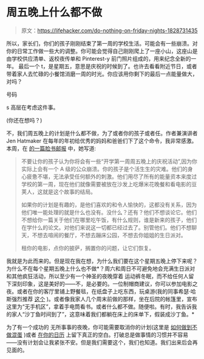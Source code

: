 # 周五晚上什么都不做

> 原文：<https://lifehacker.com/do-nothing-on-friday-nights-1828731435>

所以，家长们，你们的孩子刚刚结束了第一周的学校生活。可能会有一些崩溃。对你的日常工作做一些大的调整。你可能会觉得自己刚刚爬上了一座小山，这座山是由学校供应清单、返校夜传单和 Pinterest-y 前门照片组成的，用来纪念全新的一年。 最后一个 t，是星期五，意思是庆祝的时候到了。也许去看看附近节日，或者带着家人去忙碌的小餐馆消磨一周的时光。你应该用你剩下的最后一点能量做大，对吗？



号码

s 高层在考虑这件事。

(你还在想吗？)

不，我们周五晚上的计划是什么都不做，为了或者你的孩子或者任。作者兼演讲者 Jen Hatmaker 在每年的年初给优秀的妈妈和爸爸们下了这个命令，我非常感激。本周，在 [的一篇脸书邮报](https://www.facebook.com/jenhatmaker/photos/a.217119135053756/1781937895238531/?type=3&theater) 中，她写道:

> 不要让你的孩子认为你将会有一些“开学第一周周五晚上的庆祝活动”,因为你实际上会有一个 A 级的公众崩溃。你的孩子是个活生生的灾难。他们的身心疲惫不堪，无法承受任何额外的刺激。他们用尽了所有的能量资本来度过学校的第一周，现在他们就像需要被放在沙发上吃爆米花晚餐和看电影的豆荚人，这就是这个故事的结局。
> 
> 如果你的计划是有趣的，是他们喜欢的和令人愉快的，这都没有关系，因为他们唯一能处理的就是什么也没有。没什么？还有？他们不想谈论它。他们不想给你一篇关于他们在哪里吃午饭，有什么规则，谁是新来的孩子，他们在学什么的论文。对他们来说这一切都已经过去了。别管他们。他们不想聊天，不想去喧闹的餐厅，不想去蹦床公园，不想去你姐姐的生日派对。
> 
> 租你的电影，点你的披萨，搁置你的问题，让它们恢复。

我就是为此而来的。但是现在我在想，为什么我们要在这个星期五晚上停下来呢？为什么不在每个星期五晚上什么也不做*？周六和周日不可避免地会充满生日派对和其他疯狂活动，所以至少有一个神圣的夜晚穿着 运动裤冬眠，而不给任何人留下深刻印象，这是美好的——不，是必要的。一位制帽商建议，你可以参加电影之夜。或者在你的客厅里铺上野餐毯，在纸盘子上吃东西，玩桌游(我的同事希瑟·哈斯强烈推荐 [这个](https://www.amazon.com/BRAIN-GAMES-ICECOOL-Family-Board/dp/B01GDHGYHG?asc_campaign=InlineText&asc_refurl=https://lifehacker.com/do-nothing-on-friday-nights-1828731435&asc_source=&tag=kinjalifehackerlink-20) )。或者像我家人几个周末前做的那样，坐在后院的帐篷里，宣布这里为“无手机区”，拿着手电筒看书。或者什么都不做。随便啦。有时，我告诉我的家人“沙丁鱼时间到了”，这意味着我们都躺在床上的床单下，假装成沙丁鱼。*

为了有一个成功的 无所事事的夜晚，你可能需要取消你的计划(这里是 [如何做到不做混蛋](https://lifehacker.com/how-to-cancel-plans-without-pissing-someone-off-1826194573) )或者 [在你的日历](https://offspring.lifehacker.com/put-some-white-space-on-your-familys-holiday-calendar-r-1820689157#_ga=2.140013235.1625482636.1535344122-1791332793.1526323747) 上留下真正的空白。打破总是做事情的习惯并不容易——没有计划会让我紧张不安。但是我们需要这个，我们也知道。我们出来后会再见面的。